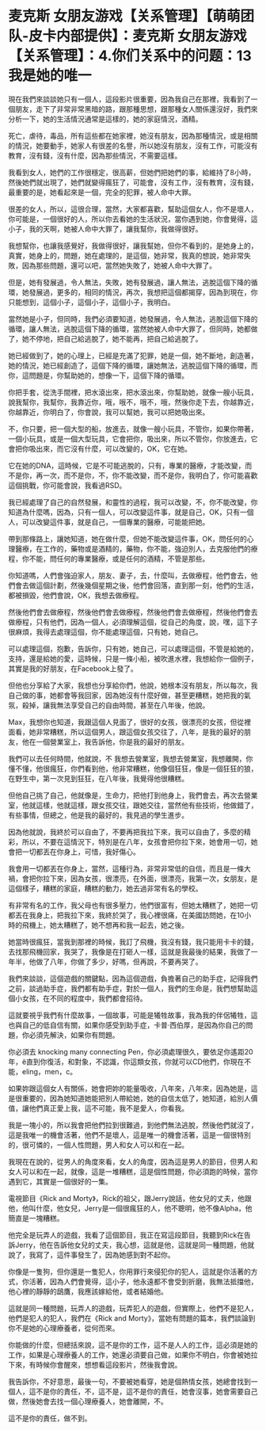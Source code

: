 # 麦克斯 女朋友游戏【关系管理】【萌萌团队-皮卡内部提供】：麦克斯 女朋友游戏【关系管理】：4.你们关系中的问题：13 我是她的唯一

現在我們來談談她只有一個人，這段影片很重要，因為我自己在那裡，我看到了一個朋友，走下了非常非常黑暗的路，跟那種思想，跟那種女人關係還沒好，我們來分析一下，她的生活情況通常是這樣的，她的家庭情況，酒精。

死亡，虐待，毒品，所有這些都在她家裡，她沒有朋友，因為那種情況，或是相關的情況，她要動手，她家人有很差的名譽，所以她沒有朋友，沒有工作，可能沒有教育，沒有錢，沒有什麼，因為那些情況，不需要這樣。

我看到女人，她們的工作很穩定，很高薪，但她們把她們的事，給維持了8小時，然後她們就出現了，她們就變得瘋狂了，可能會，沒有工作，沒有教育，沒有錢，最重要的是，她看起來是一個，完全的犯罪，被人命中大罪。

很差的女人，所以，這很合理，當然，大家都喜歡，幫助這個女人，你不是壞人，你可能是，一個很好的人，所以你去看她的生活狀況，當你遇到她，你會覺得，這小子，我的天啊，她被人命中大罪了，讓我幫你，我做得很好。

我想幫你，也讓我感覺好，我做得很好，讓我幫她，但你不看到的，是她身上的，真實，她身上的，問題，她在處理的，是這個，她非常，我真的想說，她非常失敗，因為那些問題，還可以吧，當然她失敗了，她被人命中大罪了。

但是，她有發展過，令人無法，失敗，她有發展過，讓人無法，逃脫這個下降的循環，她發展過，更多的，相同的情況，再次，我想把這個都揭穿，因為到現在，你只能想到，這個小子，這個小子，這個小子，我明白。

當然她是小子，但同時，我們必須要知道，她發展過，令人無法，逃脫這個下降的循環，讓人無法，逃脫這個下降的循環，當然她被人命中大罪了，但同時，她都做了，她不停地，把自己給逃脫了，她不能再，把自己給逃脫了。

她已經做到了，她的心理上，已經是充滿了犯罪，她是一個，她不斷地，創造著，她的情況，她已經創造了，這個下降的循環，讓她無法，逃脫這個下降的循環，而你，這問題是，你幫助她的，想像一下，這個下降的循環。

你把手套，從洗手間裡，把水滾出來，把水滾出來，你幫助她，就像一艘小玩具，說我幫你，我幫你，我靠近你，哦，哦不，哦不，哦，然後你走下去，你越靠近，你越靠近，你明白了，你會說，我可以幫她，我可以把她吸出來。

不，你只要，把一個大型的船，放進去，就像一艘小玩具，不管你，如果你帶著，一個小玩具，或是一個大型玩具，它會把你，吸出來，所以不管你，你放進去，它會把你吸出來，而它沒有什麼，可以改變的，OK，它在她。

它在她的DNA，這時候，它是不可能逃脫的，只有，專業的醫療，才能改變，而不是你，再一次，而不是你，不，你不能改變，而不是你，我明白了，你可能喜歡這個挑戰，你可能會說，我看過RSD。

我已經處理了自己的自然發展，和靈性的過程，我可以改變，不，你不能改變，你知道為什麼嗎，因為，只有一個人，可以改變這件事，就是自己，OK，只有一個人，可以改變這件事，就是自己，一個專業的醫療，可能能把她。

帶到那條路上，讓她知道，她在做什麼，但她不能改變這件事，OK，問任何的心理醫療，在工作的，藥物或是酒精的，藥物，你不能，強迫別人，去克服他們的療程，你不能，問任何的專業醫療，或是任何的酒精，不管是那些。

你知道嗎，人們會強迫家人，朋友、妻子，去，什麼叫，去做療程，他們會去，他們會去做這個計劃，然後幾個星期之後，他們會回落，直到那一刻，他們的生活，都被損毀，他們會說，OK，我想去做療程。

然後他們會去做療程，然後他們會去做療程，然後他們會去做療程，然後他們會去做療程，只有他們，因為一個人，必須理解這個，從自己的角度，說，嘿，這下子很麻煩，我得去處理這個，你不能處理這個，只有她，她自己。

可以處理這個，抱歉，告訴你，只有她，她自己，可以處理這個，不管是給她的，支持，還是給她的愛，這時候，只是一條小船，被吹進水裡，我想給你一個例子，其實是我的好朋友，在Facebook上發了。

但他也分享給了大家，我想也分享給你們，他說，她根本沒有朋友，所以每次，我自己做的事，她都會等我回家，因為她沒有什麼好做，甚至更糟糕，她把我的氣氛，殺掉，讓我無法享受自己的自由時間，甚至在八年後，他說。

Max，我想你也知道，我跟這個人見面了，很好的女孩，很漂亮的女孩，但從裡面看，她非常糟糕，所以這個男人，跟這個女孩交往了，八年，是我的最好的朋友，他在一個營業室上，我告訴他，你是我的最好的朋友。

我們可以去任何時間，他就說，不 我想去營業室，我想去營業室，我想離開，你懂不懂，他很瘋狂，你們看到他，他非常糟糕，他像個狂狂，像是一個狂狂的狼，在野生中，第一次見到狂狂，在八年後，我覺得他很糟糕。

但他自己挑了自己，他就像是，生命力，把他打到他身上，我們會去，再次去營業室，他就這樣，他就這樣，跟女孩交往，跟她交往，當然他有些技術，他做錯了，有些事情，但總之，他是我的最好的，我見過的學生進步。

因為他就說，我終於可以自由了，不要再把我拉下來，我可以自由了，多麼的精彩，所以，不要在這情況下，特別是在八年，女孩會把你拉下來，她會用一切，她會把一切都丟在你身上，可惜，我好傷心。

我會用一切都丟在你身上，當然，這種行為，非常非常低的自信，而且是一條大禍，會把你拉下來，因為女孩，很漂亮，在外面，很漂亮，我第一次，女朋友，是這個樣子，糟糕的家庭，糟糕的動力，她去過非常有名的學校。

有非常有名的工作，我父母也有很多壓力，他們很富有，但她太糟糕了，她把一切都丟在我身上，把我拉下來，我終於哭了，我心裡很痛，在美國訪問她，在10小時的飛機上，她太糟糕了，她不想再和我一起去，她之後。

她當時很瘋狂，當我到那裡的時候，我訂了飛機，我沒有錢，我只能用卡卡的錢，去找那飛機回家，我哭了，我像是在打砸人一樣，這就是我最後的結果，我做了一年半，他做了八年，你做了多少，好嗎，但再說，不要再哭了。

我們來談談，這個遊戲的關鍵點，因為這個遊戲，負擔著自己的助手症，記得我們之前，談過助手症，我們都有助手症，對於一個人，我們的生命是，我們想幫助這個小女孩，在不同的程度中，我們都會招待。

這就要視乎我們有什麼故事，一個故事，可能是犧牲故事，我為我的伴侶犧牲，這也與自己的低自信有關，如果你感受到助手症，卡普·西伯厚，是因為你自己的問題，你必須先解決，如果你有問題。

你必須去 knocking many connecting Pen，你必須處理很久，要依足你遙距20年，ё直到你復活，和對象，不認識，你這類女孩，你就可以CD他們，你現在不能，eling，men，c。

如果妳跟這個女人有關係，她會把妳的能量吸收，八年來，八年來，因為她是，這是很重要的，因為她知道她能把別人帶給她，她的自信太低了，她知道，給別人價值，讓他們真正愛上我，這不可能，我不是愛人，你看我。

我是一塊小的，所以我會把他們拉到很難過，到他們無法逃脫，然後他們就沒了，這是我唯一的機會活著，他們不是壞人，這是唯一的機會活著，這是一個很特別的，很可憐的，一個人性問題，男人和女人可以和在一起。

我現在在說的，從男人的角度來看，女人的角度，因為這是男人的節目，但男人和女人可以和在一起，就像，這是一堆糟糕，這是個性問題，你必須跑的時候，當你遇到它，其實是一個很好的一集。

電視節目《Rick and Morty》，Rick的祖父，跟Jerry說話，他女兒的丈夫，他跟他，他叫什麼，他女兒，Jerry是一個很瘋狂的人，他不聰明，他不像Alpha，他簡直是一塊糟糕。

他完全是玩弄人的遊戲，我看了這個節目，我正在寫這段節目，我聽到Rick在告訴Jerry，他在告訴他女兒的丈夫，我心想，這就是他，這就是同一種問題，他就說了，我寫了，這件事發生了，因為她感到對不起你。

你像是一隻狗，但你還是一隻犯人，你用罪行來侵犯你的犯人，這就是你活著的方式，你活著，因為人們會覺得，這小子，他永遠都不會受到折磨，我無法抵擋他，他心裡的靜靜的鴟鷹，我應該嫁給他，或者結婚他。

這就是同一種問題，玩弄人的遊戲，玩弄犯人的遊戲，但實際上，他們不是犯人，他們是犯人的犯人，我們在《Rick and Morty》，當她有問題的篇本，我們談論到你不是她的心理療養者，從何而來。

你能做的什麼，但總括來說，這不是你的工作，這不是人人的工作，這必須是她的工作，如果是心理療養人的工作，她還必須要自己做，如果你不明白，你會被她拉下來，有時候你會醒來，想想看這段影片，然後我會說。

我告訴你，不好意思，最後一句，不要被她看穿，她是個熱情女孩，她總會找到一個人，這不是你的責任，不，這不是，這不是你的責任，她會沒事，她會需要自己做，然後她會去找一個心理療養人，她會離開，不。

這不是你的責任，做不到。